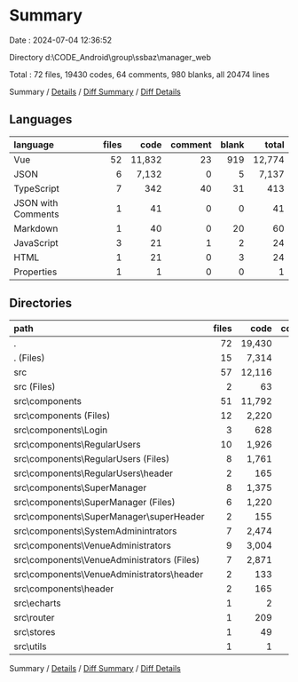 # Summary

Date : 2024-07-04 12:36:52

Directory d:\\CODE_Android\\group\\ssbaz\\manager_web

Total : 72 files,  19430 codes, 64 comments, 980 blanks, all 20474 lines

Summary / [Details](details.md) / [Diff Summary](diff.md) / [Diff Details](diff-details.md)

## Languages
| language | files | code | comment | blank | total |
| :--- | ---: | ---: | ---: | ---: | ---: |
| Vue | 52 | 11,832 | 23 | 919 | 12,774 |
| JSON | 6 | 7,132 | 0 | 5 | 7,137 |
| TypeScript | 7 | 342 | 40 | 31 | 413 |
| JSON with Comments | 1 | 41 | 0 | 0 | 41 |
| Markdown | 1 | 40 | 0 | 20 | 60 |
| JavaScript | 3 | 21 | 1 | 2 | 24 |
| HTML | 1 | 21 | 0 | 3 | 24 |
| Properties | 1 | 1 | 0 | 0 | 1 |

## Directories
| path | files | code | comment | blank | total |
| :--- | ---: | ---: | ---: | ---: | ---: |
| . | 72 | 19,430 | 64 | 980 | 20,474 |
| . (Files) | 15 | 7,314 | 6 | 36 | 7,356 |
| src | 57 | 12,116 | 58 | 944 | 13,118 |
| src (Files) | 2 | 63 | 0 | 14 | 77 |
| src\\components | 51 | 11,792 | 23 | 910 | 12,725 |
| src\\components (Files) | 12 | 2,220 | 0 | 281 | 2,501 |
| src\\components\\Login | 3 | 628 | 0 | 56 | 684 |
| src\\components\\RegularUsers | 10 | 1,926 | 0 | 103 | 2,029 |
| src\\components\\RegularUsers (Files) | 8 | 1,761 | 0 | 97 | 1,858 |
| src\\components\\RegularUsers\\header | 2 | 165 | 0 | 6 | 171 |
| src\\components\\SuperManager | 8 | 1,375 | 23 | 190 | 1,588 |
| src\\components\\SuperManager (Files) | 6 | 1,220 | 13 | 181 | 1,414 |
| src\\components\\SuperManager\\superHeader | 2 | 155 | 10 | 9 | 174 |
| src\\components\\SystemAdminintrators | 7 | 2,474 | 0 | 130 | 2,604 |
| src\\components\\VenueAdministrators | 9 | 3,004 | 0 | 144 | 3,148 |
| src\\components\\VenueAdministrators (Files) | 7 | 2,871 | 0 | 139 | 3,010 |
| src\\components\\VenueAdministrators\\header | 2 | 133 | 0 | 5 | 138 |
| src\\components\\header | 2 | 165 | 0 | 6 | 171 |
| src\\echarts | 1 | 2 | 0 | 1 | 3 |
| src\\router | 1 | 209 | 35 | 16 | 260 |
| src\\stores | 1 | 49 | 0 | 3 | 52 |
| src\\utils | 1 | 1 | 0 | 0 | 1 |

Summary / [Details](details.md) / [Diff Summary](diff.md) / [Diff Details](diff-details.md)